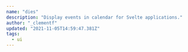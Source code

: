 ```yaml
---
name: "dies"
description: "Display events in calendar for Svelte applications."
author: "_clementf"
updated: "2021-11-05T14:59:47.381Z"
tags: 
  - ui
---
```

